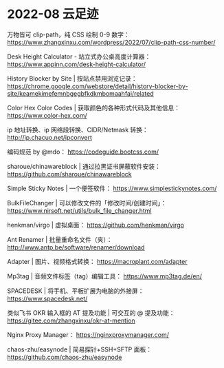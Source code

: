 # 2022-08 云足迹

万物皆可 clip-path，纯 CSS 绘制 0-9 数字：
https://www.zhangxinxu.com/wordpress/2022/07/clip-path-css-number/

Desk Height Calculator - 站立式办公桌高度计算器：
https://www.appinn.com/desk-height-calculator/

History Blocker by Site | 按站点禁用浏览记录：
https://chrome.google.com/webstore/detail/history-blocker-by-site/keamekimefemnbgegbfkdkmbomaahfai/related

Color Hex Color Codes | 获取颜色的各种形式代码及其他信息：
https://www.color-hex.com/

ip 地址转换、ip 网络段转换、CIDR/Netmask 转换：
http://ip.chacuo.net/ipconvert

编码规范 by @mdo：
https://codeguide.bootcss.com/

sharoue/chinawareblock | 通过拉黑证书屏蔽软件安装：
https://github.com/sharoue/chinawareblock

Simple Sticky Notes | 一个便签软件：
https://www.simplestickynotes.com/

BulkFileChanger | 可以修改文件的「修改时间/创建时间」：
https://www.nirsoft.net/utils/bulk_file_changer.html

henkman/virgo | 虚拟桌面：
https://github.com/henkman/virgo

Ant Renamer | 批量重命名文件（夹）：
http://www.antp.be/software/renamer/download

Adapter | 图片、视频格式转换：
https://macroplant.com/adapter

Mp3tag | 音频文件标签（tag）编辑工具：
https://www.mp3tag.de/en/

SPACEDESK | 将手机、平板扩展为电脑的外接屏： 
https://www.spacedesk.net/

类似飞书 OKR 输入框的 AT 提及功能 | 可交互的 @ 提及功能：
https://gitee.com/zhangxinxu/okr-at-mention

Nginx Proxy Manager：
https://nginxproxymanager.com/

chaos-zhu/easynode | 简易探针+SSH+SFTP 面板：
https://github.com/chaos-zhu/easynode

